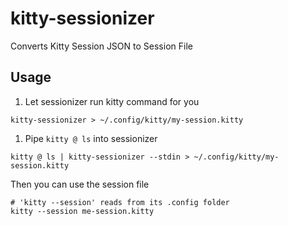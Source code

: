 # kitty-sessionizer

Converts Kitty Session JSON to Session File

## Usage

1. Let sessionizer run kitty command for you

```shell
kitty-sessionizer > ~/.config/kitty/my-session.kitty
```

1. Pipe `kitty @ ls` into sessionizer

```shell
kitty @ ls | kitty-sessionizer --stdin > ~/.config/kitty/my-session.kitty
```

Then you can use the session file

```shell
# 'kitty --session' reads from its .config folder
kitty --session me-session.kitty
```
